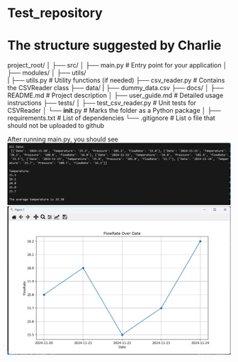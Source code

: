 # Test_repository

# The structure suggested by Charlie
project_root/
│
├── src/
│   ├── main.py               # Entry point for your application
│   ├── modules/
│   ├── utils/  
|       ├── utils.py          # Utility functions (if needed)
        ├── csv_reader.py     # Contains the CSVReader class
├── data/
|       ├── dummy_data.csv
├── docs/
│   ├── README.md             # Project description
│   ├── user_guide.md             # Detailed usage instructions
├── tests/
│   ├── test_csv_reader.py    # Unit tests for CSVReader
│   └── __init__.py           # Marks the folder as a Python package
│
├── requirements.txt          # List of dependencies
└── .gitignore                # List o file that should not be uploaded to github



After running main.py, you should see
![alt text](image-1.png)
![alt text](image.png)